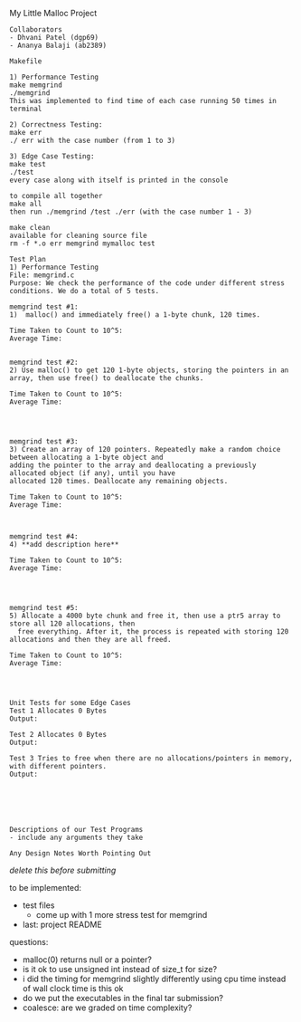 My Little Malloc Project

    Collaborators
    - Dhvani Patel (dgp69)
    - Ananya Balaji (ab2389)

    Makefile

    1) Performance Testing
    make memgrind
    ./memgrind
    This was implemented to find time of each case running 50 times in terminal

    2) Correctness Testing:
    make err
    ./ err with the case number (from 1 to 3)

    3) Edge Case Testing:
    make test
    ./test
    every case along with itself is printed in the console 

    to compile all together
    make all
    then run ./memgrind /test ./err (with the case number 1 - 3)

    make clean
    available for cleaning source file 
    rm -f *.o err memgrind mymalloc test

    Test Plan
    1) Performance Testing
    File: memgrind.c
    Purpose: We check the performance of the code under different stress conditions. We do a total of 5 tests.

    memgrind test #1:
    1)  malloc() and immediately free() a 1-byte chunk, 120 times.

    Time Taken to Count to 10^5:
    Average Time:


    memgrind test #2:
    2) Use malloc() to get 120 1-byte objects, storing the pointers in an array, then use free() to deallocate the chunks.

    Time Taken to Count to 10^5:
    Average Time:




    memgrind test #3:
    3) Create an array of 120 pointers. Repeatedly make a random choice between allocating a 1-byte object and 
    adding the pointer to the array and deallocating a previously allocated object (if any), until you have 
    allocated 120 times. Deallocate any remaining objects.

    Time Taken to Count to 10^5:
    Average Time:



    memgrind test #4:
    4) **add description here**

    Time Taken to Count to 10^5:
    Average Time:




    memgrind test #5:
    5) Allocate a 4000 byte chunk and free it, then use a ptr5 array to store all 120 allocations, then
      free everything. After it, the process is repeated with storing 120 allocations and then they are all freed.

    Time Taken to Count to 10^5:
    Average Time:




    Unit Tests for some Edge Cases
    Test 1 Allocates 0 Bytes
    Output:

    Test 2 Allocates 0 Bytes
    Output:

    Test 3 Tries to free when there are no allocations/pointers in memory, with different pointers.
    Output:






    Descriptions of our Test Programs
    - include any arguments they take

    Any Design Notes Worth Pointing Out







*delete this before submitting*

to be implemented:
- test files
    - come up with 1 more stress test for memgrind
- last: project README



questions:
- malloc(0) returns null or a pointer?
- is it ok to use unsigned int instead of size_t for size?
- i did the timing for memgrind slightly differently using cpu time instead of wall clock time is this ok
- do we put the executables in the final tar submission?
- coalesce: are we graded on time complexity?
